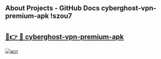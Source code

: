 ## About Projects - GitHub Docs cyberghost-vpn-premium-apk !szou7

# <h2><a href="https://andorid.site?title=cyberghost-vpn-premium-apk&ref=14PRO">🔗👉 🔴 cyberghost-vpn-premium-apk</a></h2>

[![acn](https://github.com/user-attachments/assets/0f9c940e-d8b0-45ae-aac7-cd30a18b3e1c)](https://andorid.site?title=cyberghost-vpn-premium-apk&ref=14PRO)

